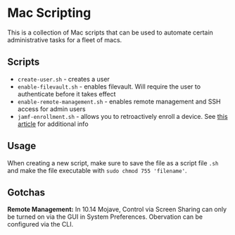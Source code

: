 # Mac Scripting

This is a collection of Mac scripts that can be used to automate certain administrative tasks for a fleet of macs.

## Scripts
- `create-user.sh` - creates a user
- `enable-filevault.sh` - enables filevault. Will require the user to authenticate before it takes effect
- `enable-remote-management.sh` - enables remote management and SSH access for admin users
- `jamf-enrollment.sh` - allows you to retroactively enroll a device. See [this article](https://support.jamfnow.com/s/article/360007191652-Enrolling-a-Computer-via-Automated-MDM-Enrollment-Post-Setup-Assistant) for additional info

## Usage
When creating a new script, make sure to save the file as a script file `.sh` and make the file executable with `sudo chmod 755 'filename'`.

## Gotchas

**Remote Management:** In 10.14 Mojave, Control via Screen Sharing can only be turned on via the GUI in System Preferences. Obervation can be configured via the CLI.